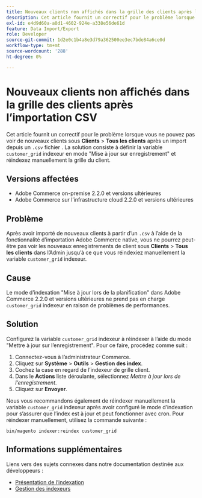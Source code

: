 ```yaml
---
title: Nouveaux clients non affichés dans la grille des clients après l’importation CSV
description: Cet article fournit un correctif pour le problème lorsque vous ne pouvez pas voir de nouveaux clients sous **Customers** &gt; **Tous les clients** après une importation à partir d’un fichier `.csv`. La solution consiste à définir l’indexeur `customer_grid` sur le mode "Mise à jour lors de l’enregistrement" et à réindexer manuellement la grille du client.
exl-id: e4d9d60a-a0d1-4602-924e-a338e56de61d
feature: Data Import/Export
role: Developer
source-git-commit: 1d2e0c1b4a8e3d79a362500ee3ec7bde84a6ce0d
workflow-type: tm+mt
source-wordcount: '288'
ht-degree: 0%

---
```


# Nouveaux clients non affichés dans la grille des clients après l’importation CSV

Cet article fournit un correctif pour le problème lorsque vous ne pouvez pas voir de nouveaux clients sous **Clients** > **Tous les clients** après un import depuis un `.csv` fichier . La solution consiste à définir la variable `customer_grid` indexeur en mode &quot;Mise à jour sur enregistrement&quot; et réindexez manuellement la grille du client.

## Versions affectées

* Adobe Commerce on-premise 2.2.0 et versions ultérieures
* Adobe Commerce sur l’infrastructure cloud 2.2.0 et versions ultérieures

## Problème

Après avoir importé de nouveaux clients à partir d’un `.csv` à l’aide de la fonctionnalité d’importation Adobe Commerce native, vous ne pourrez peut-être pas voir les nouveaux enregistrements de client sous **Clients** > **Tous les clients** dans l’Admin jusqu’à ce que vous réindexiez manuellement la variable `customer_grid` indexeur.

## Cause

Le mode d’indexation &quot;Mise à jour lors de la planification&quot; dans Adobe Commerce 2.2.0 et versions ultérieures ne prend pas en charge `customer_grid` indexeur en raison de problèmes de performances.

## Solution

Configurez la variable `customer_grid` indexeur à réindexer à l’aide du mode &quot;Mettre à jour sur l’enregistrement&quot;. Pour ce faire, procédez comme suit :

1. Connectez-vous à l’administrateur Commerce.
1. Cliquez sur **Système** > **Outils** > **Gestion des index**.
1. Cochez la case en regard de l’indexeur de grille client.
1. Dans le **Actions** liste déroulante, sélectionnez *Mettre à jour lors de l’enregistrement*.
1. Cliquez sur **Envoyer**.

Nous vous recommandons également de réindexer manuellement la variable `customer_grid` indexeur après avoir configuré le mode d’indexation pour s’assurer que l’index est à jour et peut fonctionner avec cron. Pour réindexer manuellement, utilisez la commande suivante :

`bin/magento indexer:reindex customer_grid`

## Informations supplémentaires

Liens vers des sujets connexes dans notre documentation destinée aux développeurs :

* [Présentation de l’indexation](https://devdocs.magento.com/guides/v2.3/extension-dev-guide/indexing.html)
* [Gestion des indexeurs](https://devdocs.magento.com/guides/v2.3/config-guide/cli/config-cli-subcommands-index.html)
